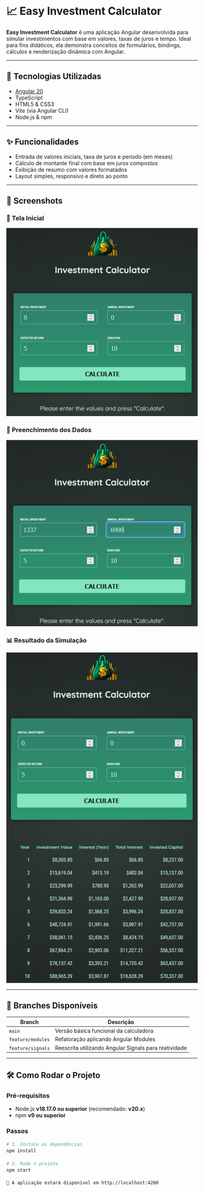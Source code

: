 # 📈 Easy Investment Calculator

**Easy Investment Calculator** é uma aplicação Angular desenvolvida para simular investimentos com base em valores, taxas de juros e tempo. Ideal para fins didáticos, ela demonstra conceitos de formulários, bindings, cálculos e renderização dinâmica com Angular.

---

## 🚀 Tecnologias Utilizadas

- [Angular 20](https://angular.io/)
- TypeScript
- HTML5 & CSS3
- Vite (via Angular CLI)
- Node.js & npm

---

## ✨ Funcionalidades

- Entrada de valores iniciais, taxa de juros e período (em meses)
- Cálculo de montante final com base em juros compostos
- Exibição de resumo com valores formatados
- Layout simples, responsivo e direto ao ponto

---

## 📸 Screenshots

### 🏁 Tela Inicial
![Initial Screen](public/1-initial-screen.png)

### 🧮 Preenchimento dos Dados
![Input Example](public/2-input.png)

### 📊 Resultado da Simulação
![Output Result](public/3-output.png)

---

## 🧬 Branches Disponíveis

| Branch | Descrição |
|--------|-----------|
| `main` | Versão básica funcional da calculadora |
| `feature/modules` | Refatoração aplicando Angular Modules |
| `feature/signals` | Reescrita utilizando Angular Signals para reatividade |

---

## 🛠️ Como Rodar o Projeto

### Pré-requisitos

- Node.js **v18.17.0 ou superior** (recomendado: **v20.x**)
- npm **v9 ou superior**

### Passos

```bash
# 1. Instale as dependências
npm install

# 2. Rode o projeto
npm start

📍 A aplicação estará disponível em http://localhost:4200
